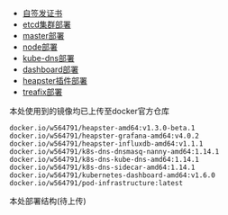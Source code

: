 * [自签发证书](/1bu-shu-zhi-nan/10-zi-qian-fa-zheng-shu.md)
* [etcd集群部署](/1bu-shu-zhi-nan/12-etcdji-qun-bu-shu.md)
* [master部署](/1bu-shu-zhi-nan/12-masterbu-shu.md)
* [node部署](/1bu-shu-zhi-nan/13-nodebu-shu.md)
* [kube-dns部署](/1bu-shu-zhi-nan/14-kube-dnsbu-shu.md)
* [dashboard部署](/1bu-shu-zhi-nan/15-dashboardbu-shu.md)
* [heapster插件部署](/1bu-shu-zhi-nan/heapstercha-jian-bu-shu.md)
* [treafix部署](/1bu-shu-zhi-nan/treafixbu-shu.md)

本处使用到的镜像均已上传至docker官方仓库

```
docker.io/w564791/heapster-amd64:v1.3.0-beta.1
docker.io/w564791/heapster-grafana-amd64:v4.0.2
docker.io/w564791/heapster-influxdb-amd64:v1.1.1
docker.io/w564791/k8s-dns-dnsmasq-nanny-amd64:1.14.1
docker.io/w564791/k8s-dns-kube-dns-amd64:1.14.1
docker.io/w564791/k8s-dns-sidecar-amd64:1.14.1
docker.io/w564791/kubernetes-dashboard-amd64:v1.6.0
docker.io/w564791/pod-infrastructure:latest
```

本处部署结构\(待上传\)

